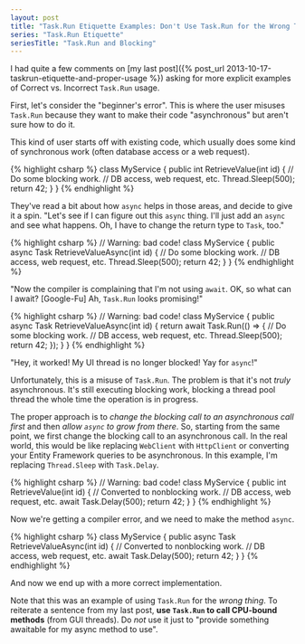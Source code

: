 ```yaml
---
layout: post
title: "Task.Run Etiquette Examples: Don't Use Task.Run for the Wrong Thing"
series: "Task.Run Etiquette"
seriesTitle: "Task.Run and Blocking"
---
```

I had quite a few comments on [my last post]({% post_url 2013-10-17-taskrun-etiquette-and-proper-usage %}) asking for more explicit examples of Correct vs. Incorrect `Task.Run` usage.

First, let's consider the "beginner's error". This is where the user misuses `Task.Run` because they want to make their code "asynchronous" but aren't sure how to do it.

This kind of user starts off with existing code, which usually does some kind of synchronous work (often database access or a web request).

{% highlight csharp %}
class MyService
{
  public int RetrieveValue(int id)
  {
    // Do some blocking work.
    // DB access, web request, etc.
    Thread.Sleep(500);
    return 42;
  }
}
{% endhighlight %}

They've read a bit about how `async` helps in those areas, and decide to give it a spin. "Let's see if I can figure out this `async` thing. I'll just add an `async` and see what happens. Oh, I have to change the return type to `Task`, too."

{% highlight csharp %}
// Warning: bad code!
class MyService
{
  public async Task<int> RetrieveValueAsync(int id)
  {
    // Do some blocking work.
    // DB access, web request, etc.
    Thread.Sleep(500);
    return 42;
  }
}
{% endhighlight %}

"Now the compiler is complaining that I'm not using `await`. OK, so what can I await? [Google-Fu] Ah, `Task.Run` looks promising!"

{% highlight csharp %}
// Warning: bad code!
class MyService
{
  public async Task<int> RetrieveValueAsync(int id)
  {
    return await Task.Run(() =>
    {
      // Do some blocking work.
      // DB access, web request, etc.
      Thread.Sleep(500);
      return 42;
    });
  }
}
{% endhighlight %}

"Hey, it worked! My UI thread is no longer blocked! Yay for `async`!"

Unfortunately, this is a misuse of `Task.Run`. The problem is that it's not _truly_ asynchronous. It's still executing blocking work, blocking a thread pool thread the whole time the operation is in progress.

The proper approach is to _change the blocking call to an asynchronous call first_ and then _allow `async` to grow from there_. So, starting from the same point, we first change the blocking call to an asynchronous call. In the real world, this would be like replacing `WebClient` with `HttpClient` or converting your Entity Framework queries to be asynchronous. In this example, I'm replacing `Thread.Sleep` with `Task.Delay`.

{% highlight csharp %}
// Warning: bad code!
class MyService
{
  public int RetrieveValue(int id)
  {
    // Converted to nonblocking work.
    // DB access, web request, etc.
    await Task.Delay(500);
    return 42;
  }
}
{% endhighlight %}

Now we're getting a compiler error, and we need to make the method `async`.

{% highlight csharp %}
class MyService
{
  public async Task<int> RetrieveValueAsync(int id)
  {
    // Converted to nonblocking work.
    // DB access, web request, etc.
    await Task.Delay(500);
    return 42;
  }
}
{% endhighlight %}

And now we end up with a more correct implementation.

Note that this was an example of using `Task.Run` for the _wrong thing_. To reiterate a sentence from my last post, **use `Task.Run` to call CPU-bound methods** (from GUI threads). Do _not_ use it just to "provide something awaitable for my async method to use".

